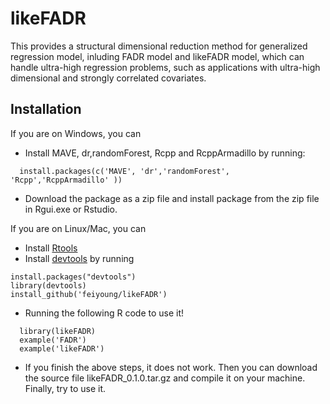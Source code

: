 # likeFADR
This provides a structural dimensional reduction method for generalized regression model, inluding FADR model and likeFADR model, which can handle ultra-high regression problems, such as applications with ultra-high dimensional and strongly correlated covariates.
## Installation
 If you are on Windows, you can 
* Install MAVE, dr,randomForest, Rcpp and RcppArmadillo by running:
```
  install.packages(c('MAVE', 'dr','randomForest', 'Rcpp','RcppArmadillo' ))
```
* Download the package as a zip file and install package from the  zip file in Rgui.exe or Rstudio.

If you are on Linux/Mac, you can 
* Install [Rtools](http://cran.r-project.org/bin/windows/Rtools/)
* Install [devtools](http://cran.r-project.org/web/packages/devtools/index.html) by running 
```
install.packages("devtools")
library(devtools)
install_github('feiyoung/likeFADR')
```
* Running the following R code to use it!
```
  library(likeFADR)
  example('FADR')
  example('likeFADR')
```
* If you finish the above steps, it does not work. Then you can download the source file likeFADR_0.1.0.tar.gz and compile it on your machine. Finally, try to use it. 
